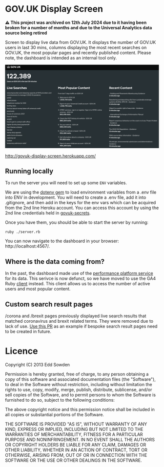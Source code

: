 # GOV.UK Display Screen

**⚠️ This project was archived on 12th July 2024 due to it having been broken for a number of months and due to the Universal Analytics data source being retired**

Screen to display live data from GOV.UK. It displays the number of GOV.UK users in last 30 mins, columns displaying the most recent searches on GOV.UK, the most popular pages and recently published content. Please note, the dashboard is intended as an internal tool only. 

![screenshot](docs/screenshot.png)

http://govuk-display-screen.herokuapp.com/

## Running locally

To run the server you will need to set up some `ENV` variables. 

We are using the [dotenv gem][1] to load environment variables from a .env file into ENV in development. You will need to create
a .env file, add it into .gitignore, and then add in the keys for the env vars which can be acquired from the 2nd line Heroku account.
You can access this account by using the 2nd line credentials held in [govuk-secrets][2].

Once you have them, you should be able to start the server by running:

```
ruby ./server.rb
```

You can now navigate to the dashboard in your browser: http://localhost:4567/.

[1]: https://github.com/bkeepers/dotenv
[2]: https://github.com/alphagov/govuk-secrets/tree/main/pass#usage
[3]: https://github.com/alphagov/performanceplatform-collector
[4]: https://github.com/googleapis/google-cloud-ruby/tree/main/google-analytics-data-v1beta

## Where is the data coming from?

In the past, the dashboard made use of the [performance platform service][3] for its data. This serivce is now defunct, so we have moved to use the GA4 Ruby [client][4] instead. This client allows us to access the number of active users and most popular content.

## Custom search result pages

/corona and /brexit pages previously displayed live search results that matched coronavirus and brexit related terms.
They were removed due to lack of use. [Use this PR](https://github.com/alphagov/govuk-display-screen/pull/74)
as an example if bespoke search result pages need to be created in future.

# Licence

Copyright (C) 2013 Edd Sowden

Permission is hereby granted, free of charge, to any person obtaining a copy of
this software and associated documentation files (the "Software"), to deal in
the Software without restriction, including without limitation the rights to
use, copy, modify, merge, publish, distribute, sublicense, and/or sell copies
of the Software, and to permit persons to whom the Software is furnished to do
so, subject to the following conditions:

The above copyright notice and this permission notice shall be included in all
copies or substantial portions of the Software.

THE SOFTWARE IS PROVIDED "AS IS", WITHOUT WARRANTY OF ANY KIND, EXPRESS OR
IMPLIED, INCLUDING BUT NOT LIMITED TO THE WARRANTIES OF MERCHANTABILITY,
FITNESS FOR A PARTICULAR PURPOSE AND NONINFRINGEMENT. IN NO EVENT SHALL THE
AUTHORS OR COPYRIGHT HOLDERS BE LIABLE FOR ANY CLAIM, DAMAGES OR OTHER
LIABILITY, WHETHER IN AN ACTION OF CONTRACT, TORT OR OTHERWISE, ARISING FROM,
OUT OF OR IN CONNECTION WITH THE SOFTWARE OR THE USE OR OTHER DEALINGS IN THE
SOFTWARE.
